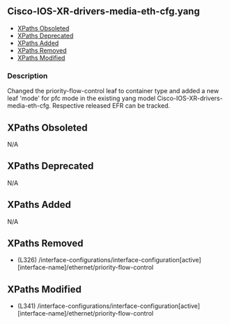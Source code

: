 ## Cisco-IOS-XR-drivers-media-eth-cfg.yang

- [XPaths Obsoleted](#xpaths-obsoleted)
- [XPaths Deprecated](#xpaths-deprecated)
- [XPaths Added](#xpaths-added)
- [XPaths Removed](#xpaths-removed)
- [XPaths Modified](#xpaths-modified)

### Description

Changed the priority-flow-control leaf to container type and added a new leaf 'mode' for pfc mode in the existing yang model Cisco-IOS-XR-drivers-media-eth-cfg. Respective released EFR can be tracked.

## XPaths Obsoleted

N/A

## XPaths Deprecated

N/A

## XPaths Added

N/A

## XPaths Removed

- (L326)	/interface-configurations/interface-configuration[active][interface-name]/ethernet/priority-flow-control

## XPaths Modified

- (L341)	/interface-configurations/interface-configuration[active][interface-name]/ethernet/priority-flow-control

